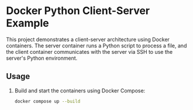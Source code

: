 # Docker Python Client-Server Example

This project demonstrates a client-server architecture using Docker containers. The server container runs a Python script to process a file, and the client container communicates with the server via SSH to use the server's Python environment.

## Usage

1. Build and start the containers using Docker Compose:
   ```sh
   docker compose up --build